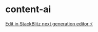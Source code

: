# content-ai

[Edit in StackBlitz next generation editor ⚡️](https://stackblitz.com/~/github.com/k2aitechno/content-ai)